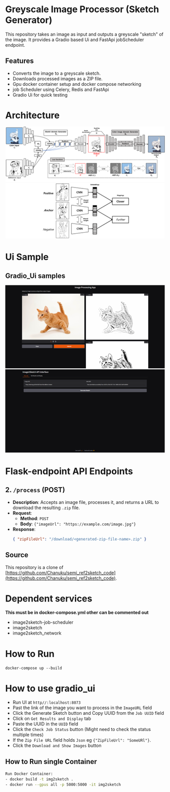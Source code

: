 # Greyscale Image Processor (Sketch Generator)

This repository takes an image as input and outputs a greyscale "sketch" of the image. It provides a Gradio based Ui and FastApi jobScheduler endpoint.

## Features

- Converts the image to a greyscale sketch.
- Downloads processed images as a ZIP file.
- Gpu docker container setup and docker compose networking
- job Scheduler using Celery, Redis and FastApi 
- Gradio Ui for quick testing

# Architecture

![Alt text](assets/1.png)
![Alt text](assets/2.png)

# Ui Sample

## Gradio_Ui samples

![Alt text](assets/3.png)
![Alt text](assets/4.png)

# Flask-endpoint API Endpoints

## 2. `/process` (POST)

- **Description**: Accepts an image file, processes it, and returns a URL to download the resulting `.zip` file.
- **Request**:
  - **Method**: `POST`
  - **Body**: `{"imageUrl": "https://example.com/image.jpg"}`
- **Response**:
  ```json
  { "zipFileUrl": "/download/<generated-zip-file-name>.zip" }
  ```

## Source

This repository is a clone of [https://github.com/Chanuku/semi_ref2sketch_code](https://github.com/Chanuku/semi_ref2sketch_code).

# Dependent services

**This must be in docker-compose.yml other can be commented out**

- image2sketch-job-scheduler
- image2sketch
- image2sketch_network

# How to Run

`docker-compose up --build`

# How to use gradio_ui

- Run UI at `http//:localhost:8073`
- Past the link of the image you want to process in the `ImageURL` field
- Click the Generate Sketch button and Copy UUID from the `Job UUID` field
- Click on `Get Results and Display` tab
- Paste the UUID in the `UUID` field
- Click the `Check Job Status` button (Might need to check the status multiple times)
- If the `Zip File URL` field holds `Json` eg `{"ZipFileUrl": "SomeURl"}`.
- Click the `Download and Show Images` button

## How to Run single Container

```bash
Run Docker Container:
- docker build -t img2sketch .
- docker run --gpus all -p 5000:5000 -it img2sketch
```